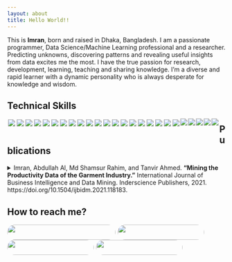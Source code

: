 ```yaml
---
layout: about
title: Hello World!! 
---
```

This is **Imran**, born and raised in Dhaka, Bangladesh. I am a passionate programmer, Data Science/Machine Learning professional and a researcher. Predicting unknowns, discovering patterns and revealing useful insights from data excites me the most. I have the true passion for research, development, learning, teaching and sharing knowledge. I’m a diverse and rapid learner with a dynamic personality who is always desperate for knowledge and wisdom.

## Technical Skills

<div class='skills' style="float:left;margin:0 0 30px 0">
    <a target="_blank" href=""> <img align="left" style="margin: 2px;" src="https://img.shields.io/badge/Python-%2314354C.svg?style=for-the-badge&logo=python&logoColor=white"/> </a>
    <a target="_blank" href=""> <img align="left" style="margin: 2px;" src="https://img.shields.io/badge/r-%23276DC3.svg?style=for-the-badge&logo=r&logoColor=white"/> </a>
    <a target="_blank" href=""> <img align="left" style="margin: 2px;" src="https://img.shields.io/badge/AWS-%23FF9900.svg?style=for-the-badge&logo=amazon-aws&logoColor=white"/> </a>
    <a target="_blank" href=""> <img align="left" style="margin: 2px;" src="https://img.shields.io/badge/GoogleCloud-%234285F4.svg?style=for-the-badge&logo=google-cloud&logoColor=white"/> </a>
    <a target="_blank" href=""> <img align="left" style="margin: 2px;" src="https://img.shields.io/badge/docker-%230db7ed.svg?style=for-the-badge&logo=docker&logoColor=white"/> </a>
    <a target="_blank" href=""> <img align="left" style="margin: 2px;" src="https://img.shields.io/badge/kubernetes-%23326ce5.svg?style=for-the-badge&logo=kubernetes&logoColor=white"/> </a>
    <a target="_blank" href=""> <img align="left" style="margin: 2px;" src="https://img.shields.io/badge/-ElasticSearch-005571?style=for-the-badge&logo=elasticsearch"/> </a>
    <a target="_blank" href=""> <img align="left" style="margin: 2px;" src="https://img.shields.io/badge/Postgres-%23316192.svg?style=for-the-badge&logo=postgresql&logoColor=white"/> </a>
    <a target="_blank" href=""> <img align="left" style="margin: 2px;" src="https://img.shields.io/badge/mysql-%2300f.svg?style=for-the-badge&logo=mysql&logoColor=white"/> </a>
    <a target="_blank" href=""> <img align="left" style="margin: 2px;" src="https://img.shields.io/badge/Scikit--learn-%23F7931E.svg?style=for-the-badge&logo=scikit-learn&logoColor=white"/> </a>
    <a target="_blank" href=""> <img align="left" style="margin: 2px;" src="https://img.shields.io/badge/Plotly-%233F4F75.svg?style=for-the-badge&logo=plotly&logoColor=white"/> </a>
    <a target="_blank" href=""> <img align="left" style="margin: 2px;" src="https://img.shields.io/badge/Pandas-%23150458.svg?style=for-the-badge&logo=pandas&logoColor=white"/> </a>
    <a target="_blank" href=""> <img align="left" style="margin: 2px;" src="https://img.shields.io/badge/Numpy-%23013243.svg?style=for-the-badge&logo=numpy&logoColor=white"/> </a>
    <a target="_blank" href=""> <img align="left" style="margin: 2px;" src="https://img.shields.io/badge/SciPy-%230C55A5.svg?style=for-the-badge&logo=scipy&logoColor=white"/> </a>
    <a target="_blank" href=""> <img align="left" style="margin: 2px;" src="https://img.shields.io/badge/PyTorch-%23EE4C2C.svg?style=for-the-badge&logo=PyTorch&logoColor=white"/> </a>
    <a target="_blank" href=""> <img align="left" style="margin: 2px;" src="https://img.shields.io/badge/TensorFlow-%23FF6F00.svg?style=for-the-badge&logo=TensorFlow&logoColor=white"/> </a>
    <a target="_blank" href=""> <img align="left" style="margin: 2px;" src="https://img.shields.io/badge/Keras-%23D00000.svg?style=for-the-badge&logo=Keras&logoColor=white"/> </a>
    <a target="_blank" href=""> <img align="left" style="margin: 2px;" src="https://img.shields.io/badge/flask-%23000.svg?style=for-the-badge&logo=flask&logoColor=white"/> </a>
    <a target="_blank" href=""> <img align="left" style="margin: 2px;" src="https://img.shields.io/badge/FastAPI-005571?style=for-the-badge&logo=fastapi"/> </a>
    <a target="_blank" href=""> <img align="left" style="margin: 2px;" src="https://img.shields.io/badge/Git-%23F05033.svg?style=for-the-badge&logo=git&logoColor=white"/> </a>
    <a target="_blank" href=""> <img align="left" style="margin-right: 2px;" src="https://img.shields.io/badge/github-%23121011.svg?style=for-the-badge&logo=github&logoColor=white"/> </a>
    <a target="_blank" href=""> <img align="left" style="margin-right: 2px;" src="https://img.shields.io/badge/bitbucket-%230047B3.svg?style=for-the-badge&logo=bitbucket&logoColor=white"/> </a>
    <a target="_blank" href=""> <img align="left" style="margin-right: 2px;" src="https://img.shields.io/badge/Linux-FCC624?style=for-the-badge&logo=linux&logoColor=black"/> </a>
    <a target="_blank" href=""> <img align="left" style="margin-right: 2px;" src="https://img.shields.io/badge/mac%20os-000000?style=for-the-badge&logo=macos&logoColor=F0F0F0"/> </a>
    <a target="_blank" href=""> <img align="left" style="margin-right: 2px;" src="https://img.shields.io/badge/Windows-0078D6?style=for-the-badge&logo=windows&logoColor=white"/> </a>
</div>

## Publications

<div class='publications' style="float:left;margin:0 0 30px 0">
<details>
<summary>Imran, Abdullah Al, Md Shamsur Rahim, and Tanvir Ahmed. <b>“Mining the Productivity Data of the Garment Industry.”</b> International Journal of Business Intelligence and Data Mining. Inderscience Publishers, 2021. https://doi.org/10.1504/ijbidm.2021.118183.</summary>
        
<p>
    **Abstract:** ```The garment industry is one of the key examples of the industrial globalisation of this modern era. It is a highly labour-intensive industry with lots of manual processes. Satisfying the huge global demand for garment products is mostly dependent on the production and delivery performance of the employees in the garment manufacturing companies. So, it is highly desirable among the decision makers in the garments industry to track, analyse and predict the productivity performance of the working teams in their factories. This study explores the application of state-of-the-art data mining techniques for analysing industrial data, revealing meaningful insights and predicting the productivity performance of the working teams in a garment company. As part of our exploration, we have applied eight different data mining techniques with six evaluation metrics. Our experimental results show that the tree ensemble model and gradient boosted tree model are the best performing models in the application scenario.```
</p>
</details>
    
</div>

## How to reach me?

<div class='contacts' style="float:left;margin:0 0 30px 0">
  <a target="_blank" href="mailto:abdalimran@gmail.com" style="margin-right: 5px;"><img width="250" height="35" style="margin-right:5px;border-radius:50px" align="left" src="https://img.shields.io/badge/abdalimran@gmail.com-D14836?style=for-the-badge&logo=gmail&logoColor=white"></a>
  <a target="_blank" href="https://twitter.com/AbdullahAlImran" style="margin-right: 5px;"><img width="200" height="35" style="margin-right:5px;border-radius:50px" align="left" src="https://img.shields.io/badge/AbdullahAlImran-%231DA1F2.svg?style=for-the-badge&logo=Twitter&logoColor=white"></a>
  <a target="_blank" href="https://linkedin.com/in/abdalimran" style="margin-right: 5px;"><img width="200" height="35" style="margin-right:5px;border-radius:50px" align="left" src="https://img.shields.io/badge/abdalimran-%230077B5.svg?style=for-the-badge&logo=linkedin&logoColor=white"></a>
  <a target="_blank" href="https://facebook.com/abdalimran" style="margin-right: 5px;"><img width="200" height="35" style="margin-right:5px;border-radius:50px" align="left" src="https://img.shields.io/badge/abdalimran-%231877F2.svg?style=for-the-badge&logo=Facebook&logoColor=white"></a>
</div>
